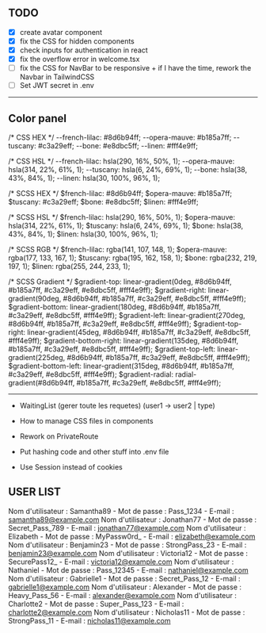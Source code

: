## TODO 

- [x] create avatar component
- [x] fix the CSS for hidden components
- [x] check inputs for authentication in react
- [x] fix the overflow error in welcome.tsx
- [ ] fix the CSS for NavBar to be responsive + if I have the time, rework the Navbar in TailwindCSS
- [ ] Set JWT secret in .env

---

## Color panel

/* CSS HEX */
--french-lilac: #8d6b94ff;
--opera-mauve: #b185a7ff;
--tuscany: #c3a29eff;
--bone: #e8dbc5ff;
--linen: #fff4e9ff;

/* CSS HSL */
--french-lilac: hsla(290, 16%, 50%, 1);
--opera-mauve: hsla(314, 22%, 61%, 1);
--tuscany: hsla(6, 24%, 69%, 1);
--bone: hsla(38, 43%, 84%, 1);
--linen: hsla(30, 100%, 96%, 1);

/* SCSS HEX */
$french-lilac: #8d6b94ff;
$opera-mauve: #b185a7ff;
$tuscany: #c3a29eff;
$bone: #e8dbc5ff;
$linen: #fff4e9ff;

/* SCSS HSL */
$french-lilac: hsla(290, 16%, 50%, 1);
$opera-mauve: hsla(314, 22%, 61%, 1);
$tuscany: hsla(6, 24%, 69%, 1);
$bone: hsla(38, 43%, 84%, 1);
$linen: hsla(30, 100%, 96%, 1);

/* SCSS RGB */
$french-lilac: rgba(141, 107, 148, 1);
$opera-mauve: rgba(177, 133, 167, 1);
$tuscany: rgba(195, 162, 158, 1);
$bone: rgba(232, 219, 197, 1);
$linen: rgba(255, 244, 233, 1);

/* SCSS Gradient */
$gradient-top: linear-gradient(0deg, #8d6b94ff, #b185a7ff, #c3a29eff, #e8dbc5ff, #fff4e9ff);
$gradient-right: linear-gradient(90deg, #8d6b94ff, #b185a7ff, #c3a29eff, #e8dbc5ff, #fff4e9ff);
$gradient-bottom: linear-gradient(180deg, #8d6b94ff, #b185a7ff, #c3a29eff, #e8dbc5ff, #fff4e9ff);
$gradient-left: linear-gradient(270deg, #8d6b94ff, #b185a7ff, #c3a29eff, #e8dbc5ff, #fff4e9ff);
$gradient-top-right: linear-gradient(45deg, #8d6b94ff, #b185a7ff, #c3a29eff, #e8dbc5ff, #fff4e9ff);
$gradient-bottom-right: linear-gradient(135deg, #8d6b94ff, #b185a7ff, #c3a29eff, #e8dbc5ff, #fff4e9ff);
$gradient-top-left: linear-gradient(225deg, #8d6b94ff, #b185a7ff, #c3a29eff, #e8dbc5ff, #fff4e9ff);
$gradient-bottom-left: linear-gradient(315deg, #8d6b94ff, #b185a7ff, #c3a29eff, #e8dbc5ff, #fff4e9ff);
$gradient-radial: radial-gradient(#8d6b94ff, #b185a7ff, #c3a29eff, #e8dbc5ff, #fff4e9ff);

---

- WaitingList (gerer toute les requetes)
    (user1 -> user2 | type)

- How to manage CSS files in components
- Rework on PrivateRoute
- Put hashing code and other stuff into .env file
- Use Session instead of cookies

## USER LIST

Nom d'utilisateur : Samantha89 - Mot de passe : Pass_1234 - E-mail : samantha89@example.com
Nom d'utilisateur : Jonathan77 - Mot de passe : Secret_Pass_789 - E-mail : jonathan77@example.com
Nom d'utilisateur : Elizabeth - Mot de passe : MyPassw0rd_ - E-mail : elizabeth@example.com
Nom d'utilisateur : Benjamin23 - Mot de passe : StrongPass_23 - E-mail : benjamin23@example.com
Nom d'utilisateur : Victoria12 - Mot de passe : SecurePass12_ - E-mail : victoria12@example.com
Nom d'utilisateur : Nathaniel - Mot de passe : Pass_12345 - E-mail : nathaniel@example.com
Nom d'utilisateur : Gabrielle1 - Mot de passe : Secret_Pass_12 - E-mail : gabrielle1@example.com
Nom d'utilisateur : Alexander - Mot de passe : Heavy_Pass_56 - E-mail : alexander@example.com
Nom d'utilisateur : Charlotte2 - Mot de passe : Super_Pass_123 - E-mail : charlotte2@example.com
Nom d'utilisateur : Nicholas11 - Mot de passe : StrongPass_11 - E-mail : nicholas11@example.com